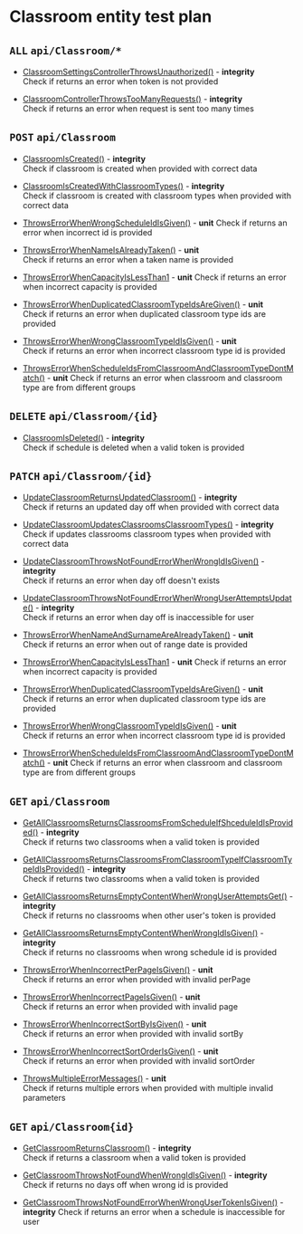 # Classroom entity test plan

## `ALL` `api/Classroom/*`

- [ClassroomSettingsControllerThrowsUnauthorized()](../Entities/EClassroom/ClassroomController.test.cs) - **integrity**  
  Check if returns an error when token is not provided

- [ClassroomControllerThrowsTooManyRequests()](../Entities/EClassroom/ClassroomController.test.cs) - **integrity**  
  Check if returns an error when request is sent too many times


## `POST` `api/Classroom`

- [ClassroomIsCreated()](../Entities/EClassroom/ClassroomController.test.cs) - **integrity**  
  Check if classroom is created when provided with correct data

- [ClassroomIsCreatedWithClassroomTypes()](../Entities/EClassroom/ClassroomController.test.cs) - **integrity**  
  Check if classroom is created with classroom types when provided with correct data

- [ThrowsErrorWhenWrongScheduleIdIsGiven()](../Entities/EClassroom/CreateClassroomCommand.unit.cs) - **unit** 
  Check if returns an error when incorrect id is provided

- [ThrowsErrorWhenNameIsAlreadyTaken()](../Entities/EClassroom/CreateClassroomCommand.unit.cs) - **unit**  
  Check if returns an error when a taken name  is provided

- [ThrowsErrorWhenCapacityIsLessThan1](../Entities/EClassroom/CreateClassroomCommand.unit.cs) - **unit** 
  Check if returns an error when incorrect capacity is provided

- [ThrowsErrorWhenDuplicatedClassroomTypeIdsAreGiven()](../Entities/EClassroom/CreateClassroomCommand.unit.cs) - **unit** 			
  Check if returns an error when duplicated classroom type ids are provided

- [ThrowsErrorWhenWrongClassroomTypeIdIsGiven()](../Entities/EClassroom/CreateClassroomCommand.unit.cs) - **unit** 			
  Check if returns an error when incorrect classroom type id is provided

- [ThrowsErrorWhenScheduleIdsFromClassroomAndClassroomTypeDontMatch()](../Entities/EClassroom/CreateClassroomCommand.unit.cs) - **unit**
  Check if returns an error when classroom and classroom type are from different groups


## `DELETE` `api/Classroom/{id}`

- [ClassroomIsDeleted()](../Entities/EClassroom/ClassroomController.test.cs) - **integrity**  
  Check if schedule is deleted when a valid token is provided


## `PATCH` `api/Classroom/{id}`

- [UpdateClassroomReturnsUpdatedClassroom()](../Entities/EClassroom/ClassroomController.test.cs) - **integrity**  
  Check if returns an updated day off when provided with correct data

- [UpdateClassroomUpdatesClassroomsClassroomTypes()](../Entities/EClassroom/ClassroomController.test.cs) - **integrity**  
  Check if updates classrooms classroom types when provided with correct data

- [UpdateClassroomThrowsNotFoundErrorWhenWrongIdIsGiven()](../Entities/EClassroom/ClassroomController.test.cs) - **integrity**  
  Check if returns an error when day off doesn't exists

- [UpdateClassroomThrowsNotFoundErrorWhenWrongUserAttemptsUpdate()](../Entities/EClassroom/ClassroomController.test.cs) - **integrity**  
  Check if returns an error when day off is inaccessible for user

- [ThrowsErrorWhenNameAndSurnameAreAlreadyTaken()](../Entities/EClassroom/Commands/UpdateClassroomCommand.unit.cs) - **unit**  
  Check if returns an error when out of range date is provided

- [ThrowsErrorWhenCapacityIsLessThan1](../Entities/EClassroom/UpdateClassroomCommand.unit.cs) - **unit** 
  Check if returns an error when incorrect capacity is provided

- [ThrowsErrorWhenDuplicatedClassroomTypeIdsAreGiven()](../Entities/EClassroom/UpdateClassroomCommand.unit.cs) - **unit** 			
  Check if returns an error when duplicated classroom type ids are provided

- [ThrowsErrorWhenWrongClassroomTypeIdIsGiven()](../Entities/EClassroom/UpdateClassroomCommand.unit.cs) - **unit** 			
  Check if returns an error when incorrect classroom type id is provided

- [ThrowsErrorWhenScheduleIdsFromClassroomAndClassroomTypeDontMatch()](../Entities/EClassroom/UpdateClassroomCommand.unit.cs) - **unit**
  Check if returns an error when classroom and classroom type are from different groups


## `GET` `api/Classroom`

- [GetAllClassroomsReturnsClassroomsFromScheduleIfShceduleIdIsProvided()](../Entities/EClassroom/ClassroomController.test.cs) - **integrity**  
  Check if returns two classrooms when a valid token is provided

- [GetAllClassroomsReturnsClassroomsFromClassroomTypeIfClassroomTypeIdIsProvided()](../Entities/EClassroom/ClassroomController.test.cs) - **integrity**  
  Check if returns two classrooms when a valid token is provided

- [GetAllClassroomsReturnsEmptyContentWhenWrongUserAttemptsGet()](../Entities/EClassroom/ClassroomController.test.cs) - **integrity**  
  Check if returns no classrooms when other user's token is provided

- [GetAllClassroomsReturnsEmptyContentWhenWrongIdIsGiven()](../Entities/EClassroom/ClassroomController.test.cs) - **integrity**  
  Check if returns no classrooms when wrong schedule id is provided

- [ThrowsErrorWhenIncorrectPerPageIsGiven()](../Entities/EClassroom/Queries/GetAllClassroom.unit.cs) - **unit**  
  Check if returns an error when provided with invalid perPage

- [ThrowsErrorWhenIncorrectPageIsGiven()](../Entities/EClassroom/Queries/GetAllClassroom.unit.cs) - **unit**  
  Check if returns an error when provided with invalid page

- [ThrowsErrorWhenIncorrectSortByIsGiven()](../Entities/EClassroom/Queries/GetAllClassroom.unit.cs) - **unit**  
  Check if returns an error when provided with invalid sortBy

- [ThrowsErrorWhenIncorrectSortOrderIsGiven()](../Entities/EClassroom/Queries/GetAllClassroom.unit.cs) - **unit**  
  Check if returns an error when provided with invalid sortOrder

- [ThrowsMultipleErrorMessages()](../Entities/EClassroom/Queries/GetAllClassroom.unit.cs) - **unit**  
  Check if returns multiple errors when provided with multiple invalid parameters


## `GET` `api/Classroom{id}`

- [GetClassroomReturnsClassroom()](../Entities/EClassroom/ClassroomController.test.cs) - **integrity**  
  Check if returns a classroom when a valid token is provided

- [GetClassroomThrowsNotFoundWhenWrongIdIsGiven()](../Entities/EClassroom/ClassroomController.test.cs) - **integrity**  
  Check if returns no days off when wrong id is provided

- [GetClassroomThrowsNotFoundErrorWhenWrongUserTokenIsGiven()](../Entities/EClassroom/ClassroomController.test.cs) - **integrity** 
  Check if returns an error when a schedule is inaccessible for user

